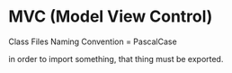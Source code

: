# MVC (Model View Control)

Class Files Naming Convention = PascalCase

in order to import something, that thing must be exported.